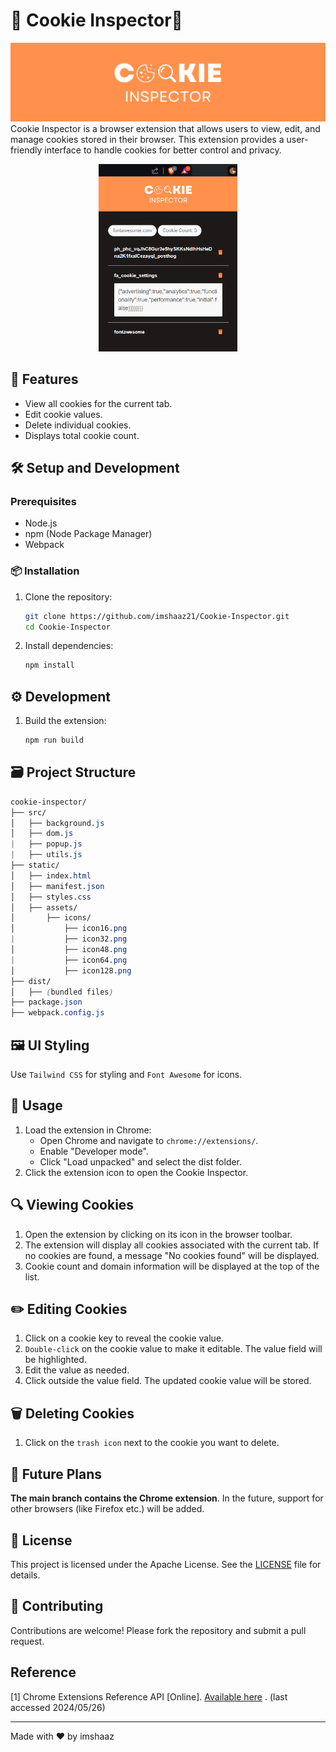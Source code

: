 # 🍪 Cookie Inspector🔎
![Banner](static/assets/banner.png)
Cookie Inspector is a browser extension that allows users to view, edit, and manage cookies stored in their browser. This extension provides a user-friendly interface to handle cookies for better control and privacy.

<div align="center">
  <img src="static/assets/screenshot-1.png" alt="screenshot-1" width="auto" height="300px"/>
</div>

## 🚀 Features

- View all cookies for the current tab.
- Edit cookie values.
- Delete individual cookies.
- Displays total cookie count.

## 🛠️ Setup and Development

### Prerequisites

- Node.js
- npm (Node Package Manager)
- Webpack

### 📦 Installation

1. Clone the repository:
   ```bash
   git clone https://github.com/imshaaz21/Cookie-Inspector.git
   cd Cookie-Inspector
   ```
2. Install dependencies:
   ```bash
   npm install
   ```

## ⚙️ Development

1. Build the extension:

   ```bash
   npm run build
   ```

## 🗃️ Project Structure

```scss
cookie-inspector/
├── src/
│   ├── background.js
│   ├── dom.js
|   ├── popup.js
|   ├── utils.js
├── static/
│   ├── index.html
│   ├── manifest.json
│   ├── styles.css
│   ├── assets/
│       ├── icons/
│           ├── icon16.png
|           ├── icon32.png
│           ├── icon48.png
|           ├── icon64.png
│           ├── icon128.png
├── dist/
│   ├── (bundled files)
├── package.json
├── webpack.config.js
```

## 🖼️ UI Styling

Use `Tailwind CSS` for styling and `Font Awesome` for icons.


## 📝 Usage

1. Load the extension in Chrome:
   - Open Chrome and navigate to `chrome://extensions/`.
   - Enable "Developer mode".
   - Click "Load unpacked" and select the dist folder.
2. Click the extension icon to open the Cookie Inspector.

##  🔍 Viewing Cookies
1. Open the extension by clicking on its icon in the browser toolbar.
2. The extension will display all cookies associated with the current tab. If no cookies are found, a message "No cookies found" will be displayed.
3. Cookie count and domain information will be displayed at the top of the list.

## ✏️ Editing Cookies
1. Click on a cookie key to reveal the cookie value.
2. `Double-click` on the cookie value to make it editable. The value field will be highlighted.
3. Edit the value as needed.
4. Click outside the value field. The updated cookie value will be stored.

## 🗑️ Deleting Cookies
1. Click on the `trash icon` next to the cookie you want to delete.

## 🔄 Future Plans
**The main branch contains the Chrome extension**. In the future, support for other browsers (like Firefox etc.) will be added.

## 📜 License

This project is licensed under the Apache License. See the [LICENSE](LICENSE) file for details.


## 🤝 Contributing

Contributions are welcome! Please fork the repository and submit a pull request.

## Reference

[1] Chrome Extensions Reference API [Online]. 
[Available here](https://developer.chrome.com/docs/extensions/reference/api/cookies)
. (last accessed 2024/05/26)


---

Made with ❤️ by imshaaz
